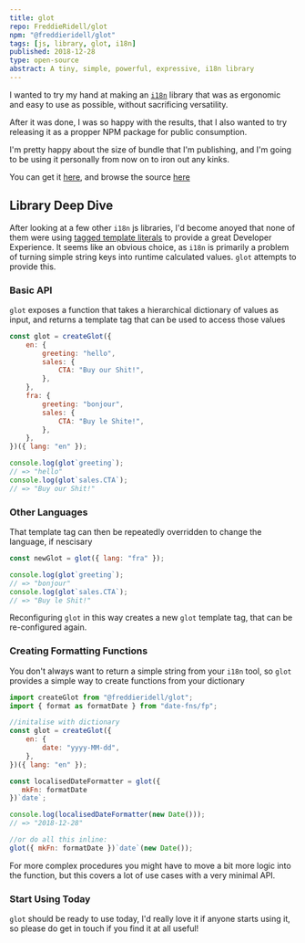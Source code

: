 ```yaml
---
title: glot
repo: FreddieRidell/glot
npm: "@freddieridell/glot"
tags: [js, library, glot, i18n]
published: 2018-12-28
type: open-source
abstract: A tiny, simple, powerful, expressive, i18n library
---
```


I wanted to try my hand at making an [`i18n`][i18n] library that was as ergonomic and easy to use as possible, without sacrificing versatility.

After it was done, I was so happy with the results, that I also wanted to try releasing it as a propper NPM package for public consumption.

I'm pretty happy about the size of bundle that I'm publishing, and I'm going to be using it personally from now on to iron out any kinks.

You can get it [here][npm], and browse the source [here][repo]

## Library Deep Dive

After looking at a few other `i18n` js libraries, I'd become anoyed that none of them were using [tagged template literals][templates] to provide a great Developer Experience. It seems like an obvious choice, as `i18n` is primarily a problem of turning simple string keys into runtime calculated values. `glot` attempts to provide this.

### Basic API

`glot` exposes a function that takes a hierarchical dictionary of values as input, and returns a template tag that can be used to access those values

```js
const glot = createGlot({
	en: {
		greeting: "hello",
		sales: {
			CTA: "Buy our Shit!",
		},
	},
	fra: {
		greeting: "bonjour",
		sales: {
			CTA: "Buy le Shite!",
		},
	},
})({ lang: "en" });

console.log(glot`greeting`);
// => "hello"
console.log(glot`sales.CTA`);
// => "Buy our Shit!"
```

### Other Languages

That template tag can then be repeatedly overridden to change the language, if nescisary

```javascript
const newGlot = glot({ lang: "fra" });

console.log(glot`greeting`);
// => "bonjour"
console.log(glot`sales.CTA`);
// => "Buy le Shit!"
```

Reconfiguring `glot` in this way creates a new `glot` template tag, that can be re-configured again.

### Creating Formatting Functions

You don't always want to return a simple string from your `i18n` tool, so `glot` provides a simple way to create functions from your dictionary

```javascript
import createGlot from "@freddieridell/glot";
import { format as formatDate } from "date-fns/fp";

//initalise with dictionary
const glot = createGlot({
	en: {
		date: "yyyy-MM-dd",
	},
})({ lang: "en" });

const localisedDateFormatter = glot({
   mkFn: formatDate
})`date`;

console.log(localisedDateFormatter(new Date()));
// => "2018-12-28"

//or do all this inline:
glot({ mkFn: formatDate })`date`(new Date());
```

For more complex procedures you might have to move a bit more logic into the function, but this covers a lot of use cases with a very minimal API.

### Start Using Today

`glot` should be ready to use today, I'd really love it if anyone starts using it, so please do get in touch if you find it at all useful!

[templates]: https://developer.mozilla.org/en-US/docs/Web/JavaScript/Reference/Template_literals
[i18n]: https://en.wikipedia.org/wiki/Internationalization_and_localization
[repo]: https://github.com/FreddieRidell/glot
[npm]: https://www.npmjs.com/package/@freddieridell/glot
